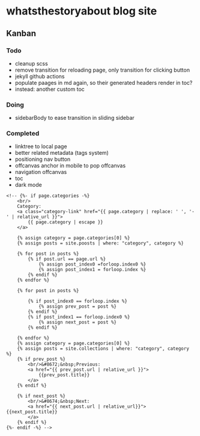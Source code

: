 # whatsthestoryabout blog site

## Kanban

### Todo

- cleanup scss
- remove transition for reloading page, only transition for clicking button
- jekyll github actions
- populate paages in md again, so their generated headers render in toc?
- instead: another custom toc

### Doing

- sidebarBody to ease transition in sliding sidebar

### Completed

- linktree to local page
- better related metadata (tags system)
- positioning nav button
- offcanvas anchor in mobile to pop offcanvas
- navigation offcanvas
- toc
- dark mode

<!--
### Archived

-

-->

<!--
	{% comment %} {% assign content_list = content | split: "
		<hr />
		" %} {% for sect in content_list %}
		<section>
			{{ sect }}
			<hr />
		</section>
		{% endfor %} {% endcomment %}
 -->

 	<!-- {%- if page.categories -%}
        <br/>
        Category:
        <a class="category-link" href="{{ page.category | replace: ' ', '-' | relative_url }}">
            {{ page.category | escape }}
        </a>

        {% assign category = page.categories[0] %}
        {% assign posts = site.poosts | where: "category", category %}

        {% for post in posts %}
            {% if post.url == page.url %}
                {% assign post_index0 =forloop.index0 %}
                {% assign post_index1 = forloop.index %}
            {% endif %}
        {% endfor %}

        {% for post in posts %}

            {% if post_index0 == forloop.index %}
                {% assign prev_post = post %}
            {% endif %}
            {% if post_index1 == forloop.index0 %}
                {% assign next_post = post %}
            {% endif %}

        {% endfor %}
        {% assign category = page.categories[0] %}
        {% assign posts = site.collections | where: "category", category %}
        {% if prev_post %}
            <br/>&#8672;&nbsp;Previous:
            <a href="{{ prev_post.url | relative_url }}">
                {{prev_post.title}}
            </a>
        {% endif %}

        {% if next_post %}
            <br/>&#8674;&nbsp;Next:
            <a href="{{ next_post.url | relative_url}}">{{next_post.title}}
            </a>
        {% endif %}
    {%- endif -%} -->
